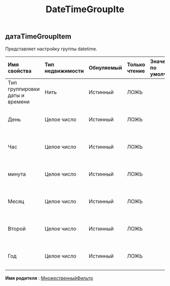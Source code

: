 ﻿---
title: DateTimeGroupIte
second_title: Aspose.Cells Cloud Documen
type: docs
url: /ru/specification/model/datetimegroupitem/
description: "Aspose.Cells Спецификация облачной модели: DateTimeGroupItem. Легко обрабатывайте Excel и другие документы электронных таблиц с помощью таких функций, как открытие, создание, редактирование, разделение, слияние, сравнение и преобразование."
kwords: Excel, Office, электронная таблица, Cloud REST API, DateTimeGroupItem
weight: 50
---
## **датаTimeGroupItem**

 Представляет настройку группы datetime.

| Имя свойства| Тип недвижимости| Обнуляемый| Только чтение| Значение по умолчанию| Описание|
|:- |:- |:- |:- |:- |:- |
| Тип группировки даты и времени| Нить| Истинный| ЛОЖЬ|| Получает и задает тип группы.|
| День| Целое число| Истинный| ЛОЖЬ|| Получает и задает день сгруппированной даты и времени.|
| Час| Целое число| Истинный| ЛОЖЬ|| Получает и задает час сгруппированной даты и времени.|
| минута| Целое число| Истинный| ЛОЖЬ|| Получает и задает минуты сгруппированной даты и времени.|
|Месяц| Целое число| Истинный| ЛОЖЬ|| Получает и задает месяц сгруппированной даты и времени.|
| Второй| Целое число| Истинный| ЛОЖЬ|| Получает и задает секунду сгруппированной даты и времени.|
| Год| Целое число| Истинный| ЛОЖЬ|| Получает и задает год сгруппированной даты и времени.|

**Имя родителя** : [МножественныйФильтр](/specification/model/multiplefilter)

